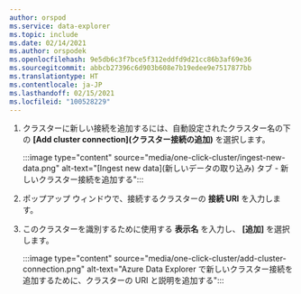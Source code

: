 ```yaml
---
author: orspod
ms.service: data-explorer
ms.topic: include
ms.date: 02/14/2021
ms.author: orspodek
ms.openlocfilehash: 9e5db6c3f7bce5f312eddfd9d21cc86b3af69e36
ms.sourcegitcommit: abbcb27396c6d903b608e7b19edee9e7517877bb
ms.translationtype: HT
ms.contentlocale: ja-JP
ms.lasthandoff: 02/15/2021
ms.locfileid: "100528229"
---
```

1. クラスターに新しい接続を追加するには、自動設定されたクラスター名の下の **[Add cluster connection]\(クラスター接続の追加\)** を選択します。
 
    :::image type="content" source="media/one-click-cluster/ingest-new-data.png" alt-text="[Ingest new data]\(新しいデータの取り込み\) タブ - 新しいクラスター接続を追加する":::

1. ポップアップ ウィンドウで、接続するクラスターの **接続 URI** を入力します。 
1. このクラスターを識別するために使用する **表示名** を入力し、 **[追加]** を選択します。 

    :::image type="content" source="media/one-click-cluster/add-cluster-connection.png" alt-text="Azure Data Explorer で新しいクラスター接続を追加するために、クラスターの URI と説明を追加する":::
